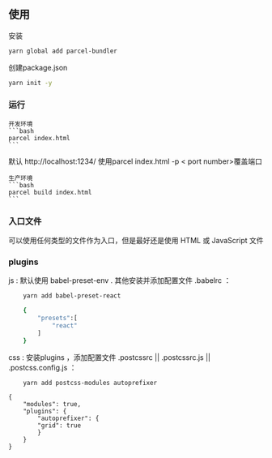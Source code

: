 ## 使用
安装

``` bash
yarn global add parcel-bundler
```

创建package.json

``` bash
yarn init -y
```

### 运行
    开发环境
    ```bash
    parcel index.html
    ```
默认 http://localhost:1234/   使用parcel index.html -p < port number>覆盖端口

    生产环境
    ```bash
    parcel build index.html
    ```

### 入口文件

可以使用任何类型的文件作为入口，但是最好还是使用 HTML 或 JavaScript 文件

### plugins 
js : 默认使用 babel-preset-env . 其他安装并添加配置文件 .babelrc ：

```bash
    yarn add babel-preset-react
```

```bash 
    {
        "presets":[
            "react"
        ]
    }
```

css : 安装plugins ，添加配置文件 .postcssrc || .postcssrc.js || .postcss.config.js ：

```
    yarn add postcss-modules autoprefixer
```
```
{
    "modules": true,
    "plugins": {
        "autoprefixer": {
        "grid": true
        }
    }
}
```



